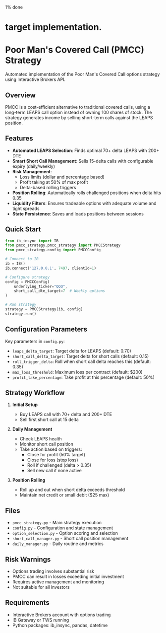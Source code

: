 1% done
# target implementation. 

# Poor Man's Covered Call (PMCC) Strategy

Automated implementation of the Poor Man's Covered Call options strategy using Interactive Brokers API.

## Overview

PMCC is a cost-efficient alternative to traditional covered calls, using a long-term LEAPS call option instead of owning 100 shares of stock. The strategy generates income by selling short-term calls against the LEAPS position.

## Features

- **Automated LEAPS Selection**: Finds optimal 70+ delta LEAPS with 200+ DTE
- **Smart Short Call Management**: Sells 15-delta calls with configurable expiry (daily/weekly)
- **Risk Management**: 
  - Loss limits (dollar and percentage based)
  - Profit taking at 50% of max profit
  - Delta-based rolling triggers
- **Position Rolling**: Automatically rolls challenged positions when delta hits 0.35
- **Liquidity Filters**: Ensures tradeable options with adequate volume and tight spreads
- **State Persistence**: Saves and loads positions between sessions

## Quick Start

```python
from ib_insync import IB
from pmcc_strategy.pmcc_strategy import PMCCStrategy
from pmcc_strategy.config import PMCCConfig

# Connect to IB
ib = IB()
ib.connect('127.0.0.1', 7497, clientId=1)

# Configure strategy
config = PMCCConfig(
    underlying_ticker="QQQ",
    short_call_dte_target=7  # Weekly options
)

# Run strategy
strategy = PMCCStrategy(ib, config)
strategy.run()
```

## Configuration Parameters

Key parameters in `config.py`:

- `leaps_delta_target`: Target delta for LEAPS (default: 0.70)
- `short_call_delta_target`: Target delta for short calls (default: 0.15)
- `roll_trigger_delta`: Roll when short call delta reaches this (default: 0.35)
- `max_loss_threshold`: Maximum loss per contract (default: $200)
- `profit_take_percentage`: Take profit at this percentage (default: 50%)

## Strategy Workflow

1. **Initial Setup**
   - Buy LEAPS call with 70+ delta and 200+ DTE
   - Sell first short call at 15 delta

2. **Daily Management**
   - Check LEAPS health
   - Monitor short call position
   - Take action based on triggers:
     - Close for profit (50% target)
     - Close for loss (stop loss)
     - Roll if challenged (delta > 0.35)
     - Sell new call if none active

3. **Position Rolling**
   - Roll up and out when short delta exceeds threshold
   - Maintain net credit or small debit ($25 max)

## Files

- `pmcc_strategy.py` - Main strategy execution
- `config.py` - Configuration and state management
- `option_selection.py` - Option scoring and selection
- `short_call_manager.py` - Short call position management
- `daily_manager.py` - Daily routine and metrics

## Risk Warnings

- Options trading involves substantial risk
- PMCC can result in losses exceeding initial investment
- Requires active management and monitoring
- Not suitable for all investors

## Requirements

- Interactive Brokers account with options trading
- IB Gateway or TWS running
- Python packages: ib_insync, pandas, datetime
